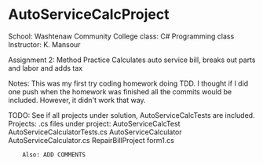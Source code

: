 # AutoServiceCalcProject
School:     Washtenaw Community College
class:      C# Programming class 
Instructor: K. Mansour

Assignment 2: Method Practice
Calculates auto service bill, breaks out parts and labor and adds tax

Notes:  This was my first try coding homework doing TDD.
        I thought if I did one push when the homework was finished 
        all the commits would be included.  However, it didn't work that way.
        
TODO:   See if all projects under solution, AutoServiceCalcTests are included.
        Projects:                       .cs files under project:
        AutoServiceCalcTest             AutoServiceCalculatorTests.cs
        AutoServiceCalculator           AutoServiceCalculator.cs
        RepairBillProject               form1.cs
        
        Also: ADD COMMENTS
       
        
